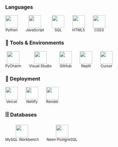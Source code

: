 <!-- Languages -->
<h3>Languages</h3>
<div align="left" style="display:flex; gap: 25px; flex-wrap: nowrap; align-items: center;">
  <div style="text-align:center;">
    <img src="https://cdn.jsdelivr.net/gh/devicons/devicon/icons/python/python-original.svg" width="40" height="40"/><br/>
    <sub>Python</sub>
  </div>
  <div style="text-align:center;">
    <img src="https://cdn.jsdelivr.net/gh/devicons/devicon/icons/javascript/javascript-original.svg" width="40" height="40"/><br/>
    <sub>JavaScript</sub>
  </div>
  <div style="text-align:center;">
    <img src="https://cdn.jsdelivr.net/gh/devicons/devicon/icons/sqlite/sqlite-original.svg" width="40" height="40"/><br/>
    <sub>SQL</sub>
  </div>
  <div style="text-align:center;">
    <img src="https://cdn.jsdelivr.net/gh/devicons/devicon/icons/html5/html5-original.svg" width="40" height="40"/><br/>
    <sub>HTML5</sub>
  </div>
  <div style="text-align:center;">
    <img src="https://cdn.jsdelivr.net/gh/devicons/devicon/icons/css3/css3-original.svg" width="40" height="40"/><br/>
    <sub>CSS3</sub>
  </div>
</div>

<!-- Tools & Environments -->
<h3>🧰 Tools & Environments</h3>
<div align="left" style="display:flex; gap: 25px; flex-wrap: nowrap; align-items: center;">
  <div style="text-align:center;">
    <img src="https://cdn.jsdelivr.net/gh/devicons/devicon/icons/pycharm/pycharm-plain.svg" width="40" height="40"/><br/>
    <sub>PyCharm</sub>
  </div>
  <div style="text-align:center;">
    <img src="https://cdn.jsdelivr.net/gh/devicons/devicon/icons/visualstudio/visualstudio-plain.svg" width="40" height="40"/><br/>
    <sub>Visual Studio</sub>
  </div>
  <div style="text-align:center;">
    <img src="https://cdn.jsdelivr.net/gh/devicons/devicon/icons/github/github-original.svg" width="40" height="40"/><br/>
    <sub>GitHub</sub>
  </div>
  <div style="text-align:center;">
    <img src="https://cdn.jsdelivr.net/gh/devicons/devicon/icons/replit/replit-original.svg" width="40" height="40"/><br/>
    <sub>Replit</sub>
  </div>
  <div style="text-align:center;">
    <img src="https://cursor.so/static/favicon/favicon-32x32.png" width="40" height="40"/><br/>
    <sub>Cursor</sub>
  </div>
</div>

<!-- Deployment -->
<h3>🚀 Deployment</h3>
<div align="left" style="display:flex; gap: 25px; flex-wrap: nowrap; align-items: center;">
  <div style="text-align:center;">
    <img src="https://www.svgrepo.com/show/327408/logo-vercel.svg" width="40" height="40"/><br/>
    <sub>Vercel</sub>
  </div>
  <div style="text-align:center;">
    <img src="https://www.vectorlogo.zone/logos/netlify/netlify-icon.svg" width="40" height="40"/><br/>
    <sub>Netlify</sub>
  </div>
  <div style="text-align:center;">
    <img src="https://upload.wikimedia.org/wikipedia/commons/e/e9/Render_logo.svg" width="40" height="40"/><br/>
    <sub>Render</sub>
  </div>
</div>

<!-- Databases -->
<h3>🗄️ Databases</h3>
<div align="left" style="display:flex; gap: 25px; flex-wrap: nowrap; align-items: center;">
  <div style="text-align:center;">
    <img src="https://upload.wikimedia.org/wikipedia/commons/8/8e/MySQL_logo.png" width="40" height="40"/><br/>
    <sub>MySQL Workbench</sub>
  </div>
  <div style="text-align:center;">
    <img src="https://cdn.worldvectorlogo.com/logos/neon.svg" width="40" height="40"/><br/>
    <sub>Neon PostgreSQL</sub>
  </div>
</div>
